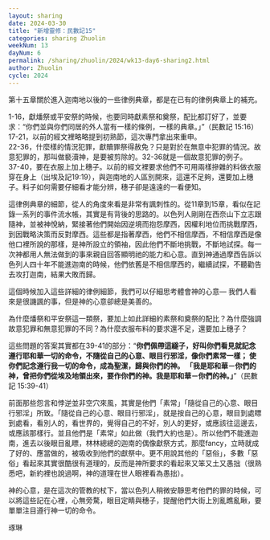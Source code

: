 ```yaml
---
layout: sharing
date: 2024-03-30
title: "新增靈修：民數記15"
categories: sharing Zhuolin
weekNum: 13
dayNum: 6
permalink: /sharing/zhuolin/2024/wk13-day6-sharing2.html
author: Zhuolin
cycle: 2024
---  
```


第十五章關於進入迦南地以後的一些律例典章，都是在已有的律例典章上的補充。

1-16，獻燔祭或平安祭的時候，也要同時獻素祭和奠祭，配比都訂好了，並要求：“你們並與你們同居的外人當有一樣的條例，一樣的典章。」”（‭‭民數記‬ ‭15:16‬）  
17-21，以前的經文裡略略提到初熟節，這次專門拿出來重申。  
22-36，什麼樣的情況犯罪，獻贖罪祭得赦免？只是對於在無意中犯罪的情況。故意犯罪的，那叫做褻瀆神，是要被剪除的。32-36就是一個故意犯罪的例子。  
37-40，要在衣服上加上穗子。以前的經文裡要求他們不可用兩樣摻雜的料做衣服穿在身上（出埃及記19:19），與迦南地的人區別開來，這還不足夠，還要加上穗子。料子如何需要仔細看才能分辨，穗子卻是遠遠的一看便知。

這律例典章的細節，從人的角度來看是非常有諷刺性的。從11章到15章，看似在記錄一系列的事件流水帳，其實是有背後的思路的。以色列人剛剛在西奈山下立志跟隨神，並被神悅納，緊接著他們開始因逆境而抱怨摩西，因權利地位而挑戰摩西，到因戰略決策而反對摩西。這些都是指著摩西，他們不相信摩西，不相信摩西是像他口裡所說的那樣，是神所設立的領袖，因此他們不斷地挑戰，不斷地試探。每一次神都用人無法做到的事來親自回答顯明祂的能力和心意。直到神通過摩西告訴以色列人四十年不能進迦南的時候，他們依舊是不相信摩西的，繼續試探，不聽勸告去攻打迦南，結果大敗而歸。

這個時候加入這些詳細的律例細節，我們可以仔細思考體會神的心意— 我們人看來是很譏諷的事，但是神的心意卻總是美善的。

為什麼燔祭和平安祭這一類祭，要加上如此詳細的素祭和奠祭的配比？為什麼強調故意犯罪和無意犯罪的不同？為什麼衣服布料的要求還不足，還要加上穗子？

這些問題的答案其實都在39-41的部分：“**你們佩帶這繸子，好叫你們看見就記念遵行耶和華一切的命令，不隨從自己的心意、眼目行邪淫，像你們素常一樣； 使你們記念遵行我一切的命令，成為聖潔，歸與你們的神。 「我是耶和華－你們的神，曾把你們從埃及地領出來，要作你們的神。我是耶和華－你們的神。」**”（民數記‬ ‭15:39-41‬）

前面那些怨言和悖逆並非空穴來風，其實是他們「素常」「隨從自己的心意、眼目行邪淫」所致。「隨從自己的心意、眼目行邪淫」，就是按自己的心意，眼目到處瞟到處看，看別人的，看世界的，覺得自己的不好，別人的更好，或應該往這邊去，或應該那樣行。並且他們是「素常」如此做（我們大約也是）。所以他們不能進迦南，進去以後眼目亂瞟，林林總總的迦南的偶像獻祭方式，那麼fancy，立時就成了好的、應當做的，被吸收到他們的獻祭中。更不用說其他的「惡俗」，多數「惡俗」看起來其實很酷很有道理的，反而是神所要求的看起來又笨又土又愚拙（很熟悉吧，新約裡也說過啊，神的道理在世人眼裡看為愚拙）。

神的心意，是在這次的管教的杖下，當以色列人稍微安靜思考他們的罪的時候，可以將這些記在心裡，心無旁騖，眼目定睛與穗子，提醒他們大街上別亂瞧亂瞅，要單單注目遵行神一切的命令。

琢琳

